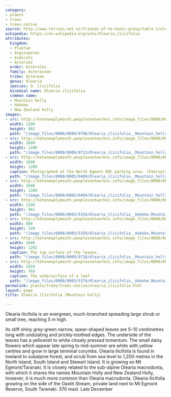 ```yaml
---
category:
- plants
- trees
- trees-native
source: http://www.terrain.net.nz/friends-of-te-henui-group/table-1/olearia-ilicifolia-mountain-holly.html
wikipedia: https://en.wikipedia.org/wiki/Olearia_ilicifolia
attributes:
  kingdom:
  - Plantae
  - Angiosperms
  - Eudicots
  - Asterids
  order: Asterales
  family: Asteraceae
  tribe: Astereae
  genus: Olearia
  species: O. ilicifolia
  binomial name: Olearia ilicifolia
  common name:
  - Mountain Holly
  - Hakeke
  - New Zealand holly
images:
- src: http://ketenewplymouth.peoplesnetworknz.info/image_files/0000/0009/9708/Olearia_ilicifolia__Mountain_holly_.JPG
  width: 1200
  height: 902
  path: "/image_files/0000/0009/9708/Olearia_ilicifolia__Mountain_holly_.JPG"
- src: http://ketenewplymouth.peoplesnetworknz.info/image_files/0000/0009/9713/Olearia_ilicifolia__Mountain_holly_-001.JPG
  width: 1600
  height: 1200
  path: "/image_files/0000/0009/9713/Olearia_ilicifolia__Mountain_holly_-001.JPG"
- src: http://ketenewplymouth.peoplesnetworknz.info/image_files/0000/0005/0409/Olearia_ilicifolia__Mountain_holly_.JPG
  width: 1600
  height: 1200
  caption: Photographed at the North Egmont DOC parking area. (February)
  path: "/image_files/0000/0005/0409/Olearia_ilicifolia__Mountain_holly_.JPG"
- src: http://ketenewplymouth.peoplesnetworknz.info/image_files/0000/0005/0404/Olearia_ilicifolia__Mountain_holly_-005.JPG
  width: 1600
  height: 1200
  path: "/image_files/0000/0005/0404/Olearia_ilicifolia__Mountain_holly_-005.JPG"
- src: http://ketenewplymouth.peoplesnetworknz.info/image_files/0000/0003/5354/Olearia_ilicifolia__Hakeke.Mountain_holly.JPG
  width: 1200
  height: 901
  path: "/image_files/0000/0003/5354/Olearia_ilicifolia__Hakeke.Mountain_holly.JPG"
- src: http://ketenewplymouth.peoplesnetworknz.info/image_files/0000/0003/5359/Olearia_ilicifolia__Hakeke.Mountain_holly-001.JPG
  width: 800
  height: 599
  path: "/image_files/0000/0003/5359/Olearia_ilicifolia__Hakeke.Mountain_holly-001.JPG"
- src: http://ketenewplymouth.peoplesnetworknz.info/image_files/0000/0009/9718/Olearia_ilicifolia__Mountain_holly_-002.JPG
  width: 1600
  height: 1202
  caption: The top surface of the leaves.
  path: "/image_files/0000/0009/9718/Olearia_ilicifolia__Mountain_holly_-002.JPG"
- src: http://ketenewplymouth.peoplesnetworknz.info/image_files/0000/0003/5374/Olearia_ilicifolia__Hakeke.Mountain_holly.-3.JPG
  width: 1024
  height: 769
  caption: The undersurface of a leaf.
  path: "/image_files/0000/0003/5374/Olearia_ilicifolia__Hakeke.Mountain_holly.-3.JPG"
permalink: plants/trees/trees-native/olearia_ilicifolia.html
layout: page
title: Olearia ilicifolia (Mountain holly)

---
```

Olearia ilicifolia is an evergreen, much-branched spreading large shrub or small tree, reaching 5 m high. 

Its stiff shiny grey-green narrow, spear-shaped leaves are 5–10 centimetres long with undulating and prickly-toothed edges. The underside of the leaves has a yellowish to white closely pressed tomentum. 
The small daisy flowers which appear late spring to mid-summer are white with yellow centres and grow in large terminal corymbs. 
Olearia ilicifolia is found in lowland to subalpine forest, and scrub from sea level to 1,200 metres in the North Island, South Island and Stewart Island. It is growing on Mt Egmont/Taranaki.
It is closely related to the sub-alpine Olearia macrodonta, with which it shares the names Mountain Holly and New Zealand Holly, however, it is much more common than Olearia macrodonta. 
Olearia ilicifolia growing on the side of the Oaotit Stream, private land next to Mt Egmont Reserve, South Taranaki. 370 masl. Late December
